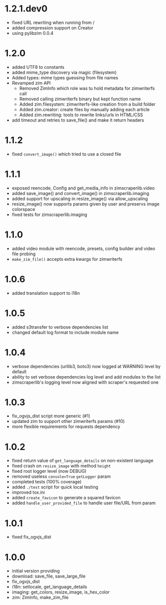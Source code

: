 # 1.2.1.dev0

* fixed URL rewriting when running from /
* added compression support on Creator
* using pylibzim 0.0.4

# 1.2.0

* added UTF8 to constants
* added mime_type discovery via magic (filesystem)
* Added types: mime types guessing from file names
* Revamped zim API
  * Removed ZimInfo which role was tu hold metadata for zimwriterfs call
  * Removed calling zimwriterfs binary but kept function name
  * Added zim.filesystem: zimwriterfs-like creation from a build folder
  * Added zim.creator: create files by manually adding each article
  * Added zim.rewriting: tools to rewrite links/urls in HTML/CSS
* add timeout and retries to save_file() and make it return headers

# 1.1.2

* fixed `convert_image()` which tried to use a closed file

# 1.1.1

* exposed reencode, Config and get_media_info in zimscraperlib.video
* added save_image() and convert_image() in zimscraperlib.imaging
* added support for upscaling in resize_image() via allow_upscaling
* resize_image() now supports params given by user and preservs image colorspace
* fixed tests for zimscraperlib.imaging

# 1.1.0

* added video module with reencode, presets, config builder and video file probing
* `make_zim_file()` accepts extra kwargs for zimwriterfs

# 1.0.6

* added translation support to i18n

# 1.0.5

* added s3transfer to verbose dependencies list
* changed default log format to include module name

# 1.0.4

* verbose dependencies (urllib3, boto3) now logged at WARNING level by default
* ability to set verbose dependencies log level and add modules to the list
* zimscraperlib's logging level now aligned with scraper's requested one


# 1.0.3

* fix_ogvjs_dist script more generic (#1)
* updated zim to support other zimwriterfs params (#10)
* more flexible requirements for requests dependency

# 1.0.2

* fixed return value of `get_language_details` on non-existent language
* fixed crash on `resize_image` with method `height`
* fixed root logger level (now DEBUG)
* removed useless `console=True` `getLogger` param
* completed tests (100% coverage)
* added `./test` script for quick local testing
* improved tox.ini
* added `create_favicon` to generate a squared favicon
* added `handle_user_provided_file` to handle user file/URL from param

# 1.0.1

* fixed fix_ogvjs_dist

# 1.0.0

* initial version providing
 * download: save_file, save_large_file
 * fix_ogvjs_dist
 * i18n: setlocale, get_language_details
 * imaging: get_colors, resize_image, is_hex_color
 * zim: ZimInfo, make_zim_file
